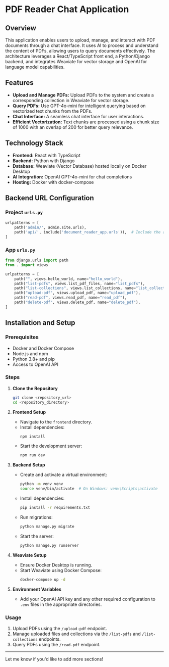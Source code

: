 # PDF Reader Chat Application

## Overview

This application enables users to upload, manage, and interact with PDF documents through a chat interface. It uses AI to process and understand the content of PDFs, allowing users to query documents effectively. The architecture leverages a React/TypeScript front end, a Python/Django backend, and integrates Weaviate for vector storage and OpenAI for language model capabilities.

## Features

- **Upload and Manage PDFs:** Upload PDFs to the system and create a corresponding collection in Weaviate for vector storage.
- **Query PDFs:** Use GPT-4o-mini for intelligent querying based on vectorized text chunks from the PDFs.
- **Chat Interface:** A seamless chat interface for user interactions.
- **Efficient Vectorization:** Text chunks are processed using a chunk size of 1000 with an overlap of 200 for better query relevance.

## Technology Stack

- **Frontend:** React with TypeScript
- **Backend:** Python with Django
- **Database:** Weaviate (Vector Database) hosted locally on Docker Desktop
- **AI Integration:** OpenAI GPT-4o-mini for chat completions
- **Hosting:** Docker with docker-compose

## Backend URL Configuration

### Project `urls.py`
```python
urlpatterns = [
    path('admin/', admin.site.urls),
    path('api/', include('document_reader_app.urls')),  # Include the app's URLs
]
```

### App `urls.py`
```python
from django.urls import path
from . import views

urlpatterns = [
    path("", views.hello_world, name="hello_world"),
    path("list-pdfs", views.list_pdf_files, name="list_pdfs"),
    path("list-collections", views.list_collections, name="list_collections"),
    path("upload-pdf", views.upload_pdf, name="upload_pdf"),
    path("read-pdf", views.read_pdf, name="read_pdf"),
    path("delete-pdf", views.delete_pdf, name="delete_pdf"),
]
```

## Installation and Setup

### Prerequisites

- Docker and Docker Compose
- Node.js and npm
- Python 3.8+ and pip
- Access to OpenAI API

### Steps

1. **Clone the Repository**
   ```bash
   git clone <repository_url>
   cd <repository_directory>
   ```

2. **Frontend Setup**
   - Navigate to the `frontend` directory.
   - Install dependencies:
     ```bash
     npm install
     ```
   - Start the development server:
     ```bash
     npm run dev
     ```

3. **Backend Setup**
   - Create and activate a virtual environment:
     ```bash
     python -m venv venv
     source venv/bin/activate  # On Windows: venv\Scripts\activate
     ```
   - Install dependencies:
     ```bash
     pip install -r requirements.txt
     ```
   - Run migrations:
     ```bash
     python manage.py migrate
     ```
   - Start the server:
     ```bash
     python manage.py runserver
     ```

4. **Weaviate Setup**
   - Ensure Docker Desktop is running.
   - Start Weaviate using Docker Compose:
     ```bash
     docker-compose up -d
     ```

5. **Environment Variables**
   - Add your OpenAI API key and any other required configuration to `.env` files in the appropriate directories.

### Usage

1. Upload PDFs using the `/upload-pdf` endpoint.
2. Manage uploaded files and collections via the `/list-pdfs` and `/list-collections` endpoints.
3. Query PDFs using the `/read-pdf` endpoint.


---

Let me know if you'd like to add more sections!
